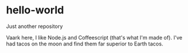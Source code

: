 hello-world
===========

Just another repository

Vaark here, I like Node.js and Coffeescript (that's what I'm made of).
I've had tacos on the moon and find them far superior to Earth tacos.
